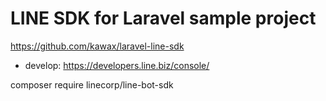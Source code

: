 # LINE SDK for Laravel sample project

https://github.com/kawax/laravel-line-sdk

- develop: https://developers.line.biz/console/

composer require linecorp/line-bot-sdk
